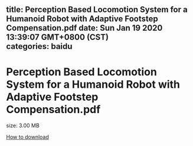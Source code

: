 
title: Perception Based Locomotion System for a Humanoid Robot with Adaptive Footstep Compensation.pdf
date: Sun Jan 19 2020 13:39:07 GMT+0800 (CST)    
categories: baidu
---

# Perception Based Locomotion System for a Humanoid Robot with Adaptive Footstep Compensation.pdf
size: 3.00 MB
 
 

[How to download](https://bpcam.bemobtrk.com/go/2ceec3aa-1ca2-46d6-b9ff-aaa5c184517c?jno=3574)
